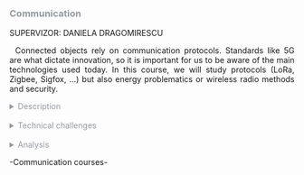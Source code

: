 <h3 style="color: #9599a0">Communication</h3>

SUPERVIZOR: DANIELA DRAGOMIRESCU

<p style="text-indent: 2%; text-align: justify;">
    Connected objects rely on communication protocols. Standards like 5G are what dictate innovation, so it is important for us to be aware of the main technologies used today. In this course, we will study protocols (LoRa, Zigbee, Sigfox, ...) but also energy problematics or wireless radio methods and security.
</p>

<details>
    <summary style="color: #9599a0">Description</summary>
    <p style="text-indent: 2%; margin-left: 2%; text-align: justify;">
        The communication course or module officially gathers five classes, but it actually regrouped about eight. It is a very dense module with a lot of different subjects approached, having the domain of Internet of Things in common. The main problematics of IoT, like battery usage, wireless communication, or security are what dictates the syllabus of this module. A complete picture of communication for IoT is depicted, studying present of future technologies.
        You can find a quick summary of the courses content in the adjacent table. The next subsection will focus on one of the most relevent experiences in more detail: the Software Defined Radio (SDR) hands-on we did during the labs.
    </p>
    <table style="border-collapse: collapse; border: 1px #9599a0 solid; text-align: center; margin-left: 2%;">
    <tr style="border: 1px #9599a0 solid; background-color: #9599a0; color: #282c34; font-weight: bold;text-align: center; padding: 10px;">
       <th style="border: 1px #9599a0 solid;">Class name</th>
       <th style="border: 1px #9599a0 solid;">Context & Mission</th>
    </tr>
    <tr>
       <td style="border: 1px #9599a0 solid; font-weight: bold;">Protocols for connected objects</td>
       <td style="border: 1px #9599a0 solid;">General lectures about key protocols for IoT, based on student presentations and discussion around the main characteristics of said protocols. Deep study of the bottom two layers, especially the MAC layer for IoT. Coupled with a class about the evolution from 2G to 6G, and key future problematics IoT can create or solve.</td>
    </tr>
    <tr>
       <td style="border: 1px #9599a0 solid; font-weight: bold;">Digital wireless communication for connected objects</td>
       <td style="border: 1px #9599a0 solid;">Lectures about modulation techniques and other characteristics of wireless protocols.</td>
    </tr>
    <tr>
       <td style="border: 1px #9599a0 solid; font-weight: bold;">Energy for connected objects</td>
       <td style="border: 1px #9599a0 solid;">Two different classes going first about how to store energy for IoT or embedded devices, and then how to harvest it from different sources.</td>
    </tr>
    <tr>
       <td style="border: 1px #9599a0 solid; font-weight: bold;">Security for network of connected objects</td>
       <td style="border: 1px #9599a0 solid;">General presentations about security on connected devices, but also functionning security for such devices. Special problematics linked to embedded devices are approched during the class.</td>
    </tr>
    <tr>
       <td style="border: 1px #9599a0 solid; font-weight: bold;">Emerging networks</td>
       <td style="border: 1px #9599a0 solid;">Presentation of emergin networks technologies and standards, aiming to change the way networks are built in the future. Main focus on Software Defined Networks and routing techniques.</td>
    </tr>
    </table>
    <br>
    <details style="text-indent: 10%;">
        <summary style="color: #9599a0">Experimentation with Software Defined Radio</summary>
        <p style="text-indent: 10%; margin-left: 10%; text-align: justify;">
            The main experience I retained from this module is also the first one we encountered. Before having any theoretical lectures about protocols, wireless modulation, or constraints for IoT, we jumped into this series of labs that focused on Softare Defined Radios (abbreviated SDR).
        </p>
        <p style="text-indent: 10%; margin-left: 10%; text-align: justify;">
            The point of SDR is to replace the use of hardware components for frequency shift, demodulation, and other key operations to receive a FM signal. All these tasks are made by a single device, and all the decoding part of the signal is done through software.
        </p>
        <p style="text-indent: 10%; margin-left: 10%; text-align: justify;">
            In the three labs, we first looked at the theory behind decoding a FM signal, and then used Gnuradio, a well-known tool for SDR, to exploit an incoming radio signal.
        </p>
        <p style="text-indent: 10%; margin-left: 10%; text-align: justify;">
            The idea was to take as input a real music radio signal (actually, it was not live radio signal but rather a previously recorded sample) and try to get the audio from the source.
        </p>
        <p style="text-indent: 10%; margin-left: 10%; text-align: justify;">
            To do so, we implemented different treatment elements, like a frequency shifter, band-pass filters to deal with noise, or even frequency demodulators. Everything is done through software, by inputting the correct parameters and variables for pre-defined Gnuradio blocks that you just have to link together in the correct way to decode the signal.
            After multiple treatment steps, we were able to retrieve a clean audio signal that we could listen to. You can consult the entire technical report, with a first part about the mathematical theory between FM demodulation & decoding, and then the practical part and the detailed work on gnuradio. Just click on the link below to view the report.
        </p>
    </details>
</details>
<br>
<details>
    <summary style="color: #9599a0">Technical challenges</summary>
     <p style="text-indent: 10%; margin-left: 10%; text-align: justify;">
            As two classes fom this module were purely informative lectures: Energy for IoT & Security in IoT, I decided to not include them in this technical part, as it was difficult for me to find good technical challenges to write about them.
        </p>
    <details style="text-indent: 2%;">
        <summary style="color: #9599a0">Protocols for connected objects</summary>
        <p style="text-indent: 2%; margin-left: 2%; text-align: justify;">
            There were a lot of assignments and deliverables in the protocols for connected objects: we conducted a deep study of the MAC layer options for IoT, I presented a research presentation about the conflict between Donald Trump and Huawai over the Android Operating System, but I chose to retain an assignment that also made me reasearch security for IoT, as I would not be mentionning the problematic here otherwise, and it feels like a really important one to me.
        </p>
        <p style="text-indent: 2%; margin-left: 2%; text-align: justify;">
           As part of a group of three students, I had to conduct a deep study of the Zigbee protocol. The idea was that the whole class would present different protocols, notably Zigbee, BLE, Sigfox, Lora and NB-IoT, and then we would do a big comparison on these to try and sort them in different categories. 
        </p>
        <p style="text-indent: 2%; margin-left: 2%; text-align: justify;">
            This task was challenging for me, because I do not really have a huge affinity and ease with communication and networking. However, there are a lot of resources available online that help to understand the core concepts of the standard, but also some deeper constraints like energy consumption or security details.
        </p>
        <p style="text-indent: 2%; margin-left: 2%; text-align: justify;">
            Speaking of security, I was in charge of this subject for the presentation. I had to explain in a simple, understandable way, the complex concepts of cryptography or symmetric-based key authentification, but also some network security notions that I was less at-ease with. In the end, watching the presentation of other protocols helped me understand the one I was working on a bit more, as there are a lot of similarities that make the choices made by one standard easier to understand and identify.
        </p>
    </details>
    <br>
    <details style="text-indent: 2%;">
        <summary style="color: #9599a0">Digital wireless communication for connected objects</summary>
        <p style="text-indent: 2%; margin-left: 2%; text-align: justify;">
            The assignment and technical difficulty of the Wireless communicaton class felt pretty similar to the previous one. After folling the six lectures on the topic, we had to conduct a quick study followed by a report on one of two protocols: Sigfox or Bluetooth Low Energy (BLE). I chose to work on Sigfox with my group. We mainly studied wireless communication problematics, such as modulation, range of emission or datarate.
        </p>
        <p style="text-indent: 2%; margin-left: 2%; text-align: justify;">
            It was difficult to find some of the information we were looking for. For certain elements, the official Sigfox documentation was really clear and helped us understand clearly what the protocol was offering. However, when we had to find some key characteristics such as a precise value of the radio range in a real environment, we had to do a lot of research and ended up estimating it ourselves using modelisation laws.
        </p>
    </details>
    <br>
    <details style="text-indent: 2%;">
        <summary style="color: #9599a0">Emerging networks</summary>
        <p style="text-indent: 2%; margin-left: 2%; text-align: justify;">
            The Emerging networks class was the only class apart from SDR that proposed laboratories in this module. The theme of the class was mostly to present and explain how Software Defined Networks (SDN) worked and have us manipulate them. During the lab, the challenge was to actually use SDN technologies, notably Openflow switchs. It consisted in using a networking application that would dynamically and automatically write rules in switches routing tables depending on the topology of the network, its current state and the traffic going through nodes.
        </p>
        <p style="text-indent: 2%; margin-left: 2%; text-align: justify;">
            There was also a real technical challenge during the last two lecture sessions, where we had to study a scientific paper about a protocol implementing SDN over the 6LoWPAN technology. It was really technical, going deep in the functioning and different functionalities of the protocol, but I feel that the work previously accomplished during the lectures and the labs helped me understand it well enough.
            We had to write a report about this article, however the deadline for this assignment is later than the one of this portfolio, so I am unable to add it to this page at the moment. It may be added after it is delivered depending on INSA politics on deliverables.
        </p>
    </details>
</details>
<br>
<details>
    <summary style="color: #9599a0">Analysis</summary>
    <br>
    <details style="text-indent: 2%;">
        <summary style="color: #9599a0">Self-evaluation with the skills matrix</summary>
        <p style="text-indent: 2%; margin-left: 2%; text-align: justify;">
            As I expressed in the previous sections, the Communication module was really dense. It contained a lot of classes, with a huge amount of information and assignments. The skills in the matrix are separated into two sub-sections, and the first one of the two is heavily loaded, which represents well the amount that was presented and needed to be acquired in the few weeks that this module took place in.
        </p>
        <p style="text-indent: 2%; margin-left: 2%; text-align: justify;">
            For the Protocols of communication classes, I feel like I reached the expected level, but did not have enough time to go over it and reach a comfortable level in all subjects presented. Having already had quite a lot of network classes in third and fourth year at INSA, I feel like my previous training prepared me quite well to the classes. I feel like I really understand the current state of IoT standards, the direction where they are going and how the domain is going to evolve in the upcoming years. I felt a little bit less at ease with purely techincal skills, wether they are energy constraints, or complex RF reception techniques. However, I think that almost all students except those who followed Network and Communication in fourth year were in the same situation than I was in, so a lot of peer exchance made it possible for everyone to understand the main concepts approached.
        </p>
        <p style="text-indent: 2%; margin-left: 2%; text-align: justify;">
            As for the Security for IoT class, it focused on a subject that I really like and research on my own personal free-time, so I had no real difficulty understanding the main concepts. Also, I think that the class, with only 6 lectures staying at a relatively surface level, did not go as far as it was maybe intended, so it can be harder tu judge the skills acquired during the lectures. Overall, I think that the initial training, along with my previous knowledge, helped me reach the required level.
        </p>
        <br>
        <table style="border-collapse: collapse; border: 1px #9599a0 solid; text-align: center; margin-left: 2%;">
    <tr style="border: 1px #9599a0 solid; background-color: #9599a0; color: #282c34; font-weight: bold;text-align: center; padding: 10px;">
       <th style="border: 1px #9599a0 solid;">Skill</th>
       <th style="border: 1px #9599a0 solid;">Required level</th>
       <th style="border: 1px #9599a0 solid;">Self-evaluation</th>
       <th style="border: 1px #9599a0 solid;">Learning mode</th>
    </tr>
    <tr>
       <td style="border: 1px #abb2bf solid; background-color: #abb2bf; color: #282c34" colspan="4">Protocols & Communication</td>
    </tr>
    <tr>
       <td style="border: 1px #9599a0 solid;">Understand the major development phases for mobile communications and development of the associated technology</td>
       <td style="border: 1px #9599a0 solid;">4</td>
       <td style="border: 1px #9599a0 solid;">4</td>
       <td style="border: 1px #9599a0 solid;">IT</td>
    </tr>
    <tr>
       <td style="border: 1px #9599a0 solid;">Understand the impact of new mobile technology</td>
       <td style="border: 1px #9599a0 solid;">4</td>
       <td style="border: 1px #9599a0 solid;">4</td>
       <td style="border: 1px #9599a0 solid;">IT</td>
    </tr>
    <tr>
       <td style="border: 1px #9599a0 solid;">Be able to analyse and evaluate optimal wireless network technologies</td>
       <td style="border: 1px #9599a0 solid;">3</td>
       <td style="border: 1px #9599a0 solid;">3</td>
       <td style="border: 1px #9599a0 solid;">IT + PE</td>
    </tr>
    <tr>
       <td style="border: 1px #9599a0 solid;">Be able to suggest optimal technological solutions for IoT networks</td>
       <td style="border: 1px #9599a0 solid;">4</td>
       <td style="border: 1px #9599a0 solid;">4</td>
       <td style="border: 1px #9599a0 solid;">IT</td>
    </tr>
    <tr>
       <td style="border: 1px #9599a0 solid;">Understand and master optimisation of communication protocols for IoT with respect to energy limitations</td>
       <td style="border: 1px #9599a0 solid;">3</td>
       <td style="border: 1px #9599a0 solid;">3</td>
       <td style="border: 1px #9599a0 solid;">IT + PE</td>
    </tr>
    <tr>
       <td style="border: 1px #9599a0 solid;">Understand and master optimisation of communication protocols with respect to security concerns</td>
       <td style="border: 1px #9599a0 solid;">4</td>
       <td style="border: 1px #9599a0 solid;">4</td>
       <td style="border: 1px #9599a0 solid;">IT</td>
    </tr>
    <tr>
       <td style="border: 1px #9599a0 solid;">Know the main processing techniques used for digital communication and know how to explain the basic structure of digital RF transmitter-receiver</td>
       <td style="border: 1px #9599a0 solid;">3</td>
       <td style="border: 1px #9599a0 solid;">3</td>
       <td style="border: 1px #9599a0 solid;">IT + PE</td>
    </tr>
    <tr>
       <td style="border: 1px #9599a0 solid;">Mastering the architecture of an energy management system, simple storage, energy recovery, know how to size the storage element according to the specifications</td>
       <td style="border: 1px #9599a0 solid;">4</td>
       <td style="border: 1px #9599a0 solid;">4</td>
       <td style="border: 1px #9599a0 solid;">IT</td>
    </tr>
    <tr style="border: 1px #9599a0 solid; background-color: #9599a0;">
        <td colspan="4"></td>
    </tr>
    <tr>
       <td style="border: 1px #abb2bf solid; background-color: #abb2bf; color: #282c34" colspan="4">Security for IoT Networks</td>
    </tr>
    <tr>
       <td style="border: 1px #9599a0 solid;">Understand the fundamentals of security</td>
       <td style="border: 1px #9599a0 solid;">3</td>
       <td style="border: 1px #9599a0 solid;">4</td>
       <td style="border: 1px #9599a0 solid;">IT + ST</td>
    </tr>
    <tr>
       <td style="border: 1px #9599a0 solid;">Be able to identify security weaknesses in an IoT architecture</td>
       <td style="border: 1px #9599a0 solid;">3</td>
       <td style="border: 1px #9599a0 solid;">3</td>
       <td style="border: 1px #9599a0 solid;">IT + PE</td>
    </tr>
    <tr>
       <td style="border: 1px #9599a0 solid;">Be able to assess the impact of exploiting a security vulnerability in an IoT architecture</td>
       <td style="border: 1px #9599a0 solid;">3</td>
       <td style="border: 1px #9599a0 solid;">3</td>
       <td style="border: 1px #9599a0 solid;">IT</td>
    </tr>
    <tr>
       <td style="border: 1px #9599a0 solid;">Be able to propose adequate security counter-measures</td>
       <td style="border: 1px #9599a0 solid;">4</td>
       <td style="border: 1px #9599a0 solid;">4</td>
       <td style="border: 1px #9599a0 solid;">IT + ST</td>
    </tr>
    </table>
    </details>
    <br>
    <details style="text-indent: 2%;">
        <summary style="color: #9599a0">General review and feedback on the course</summary>
        <p style="text-indent: 2%; margin-left: 2%; text-align: justify;">
            Overall, this course was the last one of the year for me and everyone else. It came at the very end of the semester, where we were already rushed by projects and deliverables deadlines. So, it was not the best environment to start a new class, and I feel like maybe it missed the mark on some points for me. The chosen way of teaching was through student presentations. This was really interesting because it is pretty rare to use the tecnique that much in such a technical module. As we've discussed in the data analysis of ISS, there were 8 deliverables on the form of reports and presentations. This was a lot, and at this late time period, I believe too much for me and the other students to fully invest in them.
        </p>
        <p style="text-indent: 2%; margin-left: 2%; text-align: justify;">
            Indeed, I had the feeling that I had to rush most assignments, and maybe not spend as much time as needed to fully understand the concepts and technologies that I was studying.
        </p>
        <p style="text-indent: 2%; margin-left: 2%; text-align: justify;">
            Along with that, the Energy and Security classes felt disconnected from the rest, being just isolated lectures that did not resonate with everything else. I know the schedule of ISS is pretty full already, but I feel like adding tutorials or laboratories, at least for the security class, would be a huge improvement for the class.
        </p>
        <p style="text-indent: 2%; margin-left: 2%; text-align: justify;">
            Still, what I really enjoyed about this module is that it approached IoT through a variety of angles, both technical and non-techincals, to give us a clear and pretty exhaustive picture of the state of Internet of Thing today. Prior to this module, I did not have a clear understanding and knowledge of IoT, its possibilites and limitations. Even if we did not go too far in technical details for some domains, I still retained a lot of information that will be critical to stay on par with the evolution of the industry in the upcoming years.
        </p>
        <p style="text-indent: 2%; margin-left: 2%; text-align: justify;">
            I did not choose ISS because of its focus on IoT, to be frank I was pretty indifferent about the domain before going into this module. However, we have seen a lot of possibilities that the domain seems to offer for the future, and it is pretty fascinating to explore all the possible outcomes.
        </P>
        <br>
    </details>
</details>

<p>-Communication courses-</p>